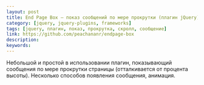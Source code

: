 ```yaml
---
layout: post
title: End Page Box — показ сообщений по мере прокрутки (плагин jQuery)
category: [jquery, jquery-plugins, frameworks]
tags: [jquery, плагин, показ, прокрутка, скролл, сообщение]
link: https://github.com/peachananr/endpage-box
description:
keywords:
---
```


<p>Небольшой и простой в использовании плагин, показывающий сообщения по мере прокрутки страницы (отталкивается от процента высоты). Несколько способов появления сообщения, анимация.</p>
